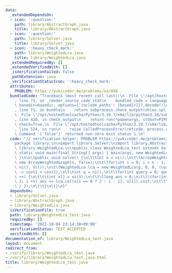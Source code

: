 ```yaml
---
data:
  _extendedDependsOn:
  - icon: ':question:'
    path: library/AbstractGraph.java
    title: library/AbstractGraph.java
  - icon: ':question:'
    path: library/Solver.java
    title: library/Solver.java
  - icon: ':heavy_check_mark:'
    path: library/WeightedLca.java
    title: library/WeightedLca.java
  _extendedRequiredBy: []
  _extendedVerifiedWith: []
  _isVerificationFailed: false
  _pathExtension: java
  _verificationStatusIcon: ':heavy_check_mark:'
  attributes:
    PROBLEM: https://yukicoder.me/problems/no/898
  bundledCode: "Traceback (most recent call last):\n  File \"/opt/hostedtoolcache/Python/3.10.7/x64/lib/python3.10/site-packages/onlinejudge_verify/documentation/build.py\"\
    , line 71, in _render_source_code_stat\n    bundled_code = language.bundle(stat.path,\
    \ basedir=basedir, options={'include_paths': [basedir]}).decode()\n  File \"/opt/hostedtoolcache/Python/3.10.7/x64/lib/python3.10/site-packages/onlinejudge_verify/languages/user_defined.py\"\
    , line 71, in bundle\n    return subprocess.check_output(shlex.split(command))\n\
    \  File \"/opt/hostedtoolcache/Python/3.10.7/x64/lib/python3.10/subprocess.py\"\
    , line 420, in check_output\n    return run(*popenargs, stdout=PIPE, timeout=timeout,\
    \ check=True,\n  File \"/opt/hostedtoolcache/Python/3.10.7/x64/lib/python3.10/subprocess.py\"\
    , line 524, in run\n    raise CalledProcessError(retcode, process.args,\nsubprocess.CalledProcessError:\
    \ Command '['false']' returned non-zero exit status 1.\n"
  code: "// verification-helper: PROBLEM https://yukicoder.me/problems/no/898\n\n\
    package library;\n\nimport library.Solver;\nimport library.AbstractGraph;\nimport\
    \ library.WeightedLca;\n\npublic class WeightedLca_test extends Solver {\n\tpublic\
    \ static void main(final String[] args) { main(args, new WeightedLca_test());\
    \ }\n\n\tpublic void solve() {\n\t\tint n = ni();\n\t\tArrayWeightedGraph g =\
    \ new ArrayWeightedGraph(n, false);\n\t\tfor(int i = 0; i < n - 1; i ++) g.add(ni(),\
    \ ni(), nl());\n\t\tWeightedLca lca = new WeightedLca(g, 0, 0, (cost1, cost2)\
    \ -> cost1 + cost2);\n\t\tint q = ni();\n\t\tfor(int query = 0; query < q; query\
    \ ++) {\n\t\t\tint x[] = ni(3);\n\t\t\tlong ans = 0;\n\t\t\tfor(int i = 0; i <\
    \ 3; i ++) ans += lca.cal(x[i == 0 ? 2 : i - 1], x[i]).cost;\n\t\t\tprtln(ans\
    \ / 2);\n\t\t}\n\t}\n}"
  dependsOn:
  - library/Solver.java
  - library/AbstractGraph.java
  - library/WeightedLca.java
  isVerificationFile: true
  path: library/WeightedLca_test.java
  requiredBy: []
  timestamp: '2022-10-04 23:14:38+09:00'
  verificationStatus: TEST_ACCEPTED
  verifiedWith: []
documentation_of: library/WeightedLca_test.java
layout: document
redirect_from:
- /verify/library/WeightedLca_test.java
- /verify/library/WeightedLca_test.java.html
title: library/WeightedLca_test.java
---
```

